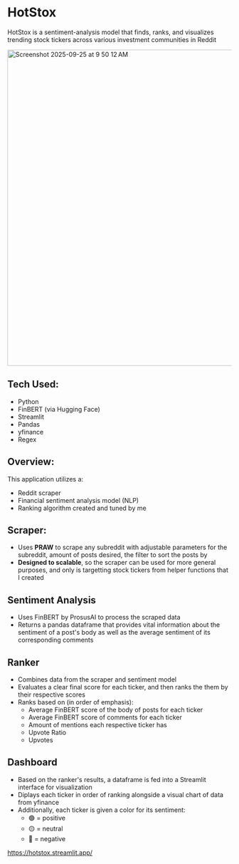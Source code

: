 # HotStox

HotStox is a sentiment-analysis model that finds, ranks, and visualizes trending stock tickers across various investment communities in Reddit

<img width="973" height="710" alt="Screenshot 2025-09-25 at 9 50 12 AM" src="https://github.com/user-attachments/assets/1db52c46-2cc8-477e-a7bf-7c3b7ad78c7c" />

## Tech Used:
- Python
- FinBERT (via Hugging Face)
- Streamlit
- Pandas
- yfinance
- Regex

## Overview:
This application utilizes a: 
- Reddit scraper
- Financial sentiment analysis model (NLP)
- Ranking algorithm created and tuned by me

## Scraper:
- Uses **PRAW** to scrape any subreddit with adjustable parameters for the subreddit, amount of posts desired, the filter to sort the posts by
- **Designed to scalable**, so the scraper can be used for more general purposes, and only is targetting stock tickers from helper functions that I created

## Sentiment Analysis
- Uses FinBERT by ProsusAI to process the scraped data
- Returns a pandas dataframe that provides vital information about the sentiment of a post's body as well as the average sentiment of its corresponding comments

## Ranker
- Combines data from the scraper and sentiment model
- Evaluates a clear final score for each ticker, and then ranks the them by their respective scores
- Ranks based on (in order of emphasis):
  - Average FinBERT score of the body of posts for each ticker
  - Average FinBERT score of comments for each ticker
  - Amount of mentions each respective ticker has
  - Upvote Ratio
  - Upvotes

## Dashboard
- Based on the ranker's results, a dataframe is fed into a Streamlit interface for visualization
- Diplays each ticker in order of ranking alongside a visual chart of data from yfinance
- Additionally, each ticker is given a color for its sentiment:
  - 🟢 = positive
  - 🟡 = neutral
  - 🔴 = negative

https://hotstox.streamlit.app/

